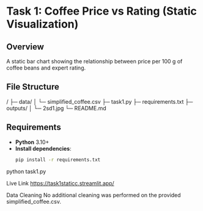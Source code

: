 # Task 1: Coffee Price vs Rating (Static Visualization)

## Overview
A static bar chart showing the relationship between price per 100 g of coffee beans and expert rating.

## File Structure
/
├─ data/
│ └─ simplified_coffee.csv
├─ task1.py
├─ requirements.txt
├─ outputs/
│ └─  2sd1.jpg
└─ README.md


## Requirements
- **Python** 3.10+  
- **Install dependencies**:  
  ```bash
  pip install -r requirements.txt

python task1.py

Live Link
https://task1staticc.streamlit.app/ 

Data Cleaning
No additional cleaning was performed on the provided simplified_coffee.csv.
